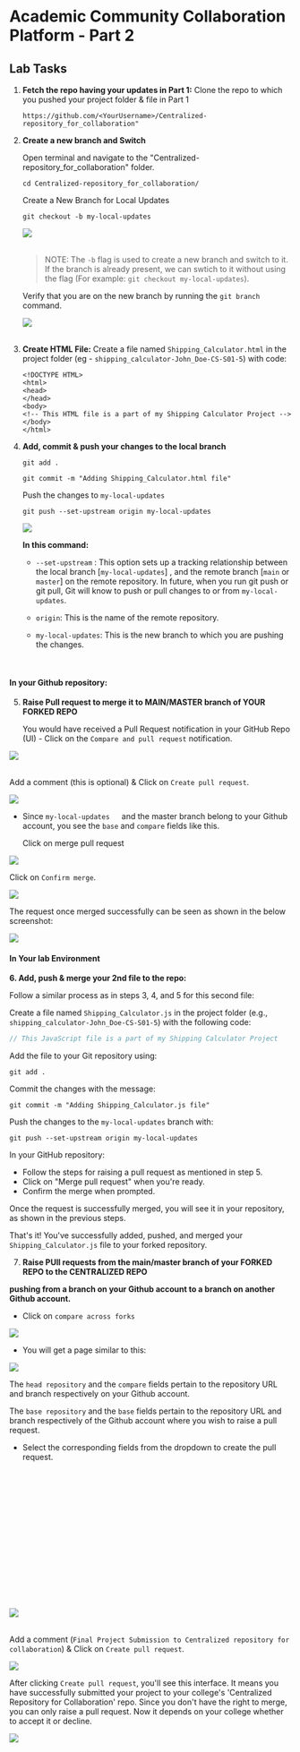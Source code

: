 # Academic Community Collaboration Platform - Part 2


## Lab Tasks

1. **Fetch the repo having your updates in Part 1:**
   Clone the repo to which you pushed your project folder & file in Part 1   
   ```
   https://github.com/<YourUsername>/Centralized-repository_for_collaboration"
   ```

2. **Create a new branch and Switch**

   Open terminal and navigate to the "Centralized-repository_for_collaboration" folder. 
   ```
   cd Centralized-repository_for_collaboration/
   ```

   Create a New Branch for Local Updates
   ```
   git checkout -b my-local-updates
   ```
   <img src="./images/new-branch-switch.png" /> <br> <br>

   > NOTE:  The `-b` flag  is used to create a new branch and switch to it. If the branch is already present, we can swtich to it without using the flag (For example: `git checkout my-local-updates`).

   Verify that you are on the new branch by running the `git branch` command.

   <img src="./images/new-branch-confirmation.png" /> <br> <br>


3. **Create HTML File:**
   Create a file named `Shipping_Calculator.html` in the project folder  (eg - `shipping_calculator-John_Doe-CS-S01-5`) with code:
   ```
   <!DOCTYPE HTML>
   <html>
   <head>
   </head>
   <body>
   <!-- This HTML file is a part of my Shipping Calculator Project -->
   </body>
   </html>
   ```


4. **Add, commit & push your changes to the local branch**

   ```
   git add .
   ```

   ```
   git commit -m "Adding Shipping_Calculator.html file"
   ```

   Push the changes to `my-local-updates`

   ```
   git push --set-upstream origin my-local-updates
   ```
   <img src="./images/pushed_to_branch-02.png" /> <br>

   **In this command:**

   - `--set-upstream` : This option sets up a tracking relationship between the local branch [`my-local-updates`] , and the remote branch [`main` or `master`] on the remote repository. In future, when you run git push or git pull, Git will know to push or pull changes to or from `my-local-updates`.

   - `origin`: This is the name of the remote repository.

   - `my-local-updates`: This is the new branch to which you are pushing the changes.

   <br>

#### In your Github repository:

5. **Raise Pull request to merge it to MAIN/MASTER branch of YOUR FORKED REPO**

   You would have received a Pull Request notification in your GitHub Repo (UI) - Click on the `Compare and pull request` notification.

<img src="./images/pull-req-notification.png" /> <br> <br>

   Add a comment (this is optional) & Click on `Create pull request`.

<img src="./images/create-pull-request.png" /> <br>

- Since `my-local-updates	`and the master branch  belong to your Github account, you see the `base` and `compare` fields like this.

   Click on merge pull request

<img src="./images/merge-pull-request.png" /> <br>

   Click on `Confirm merge`.

<img src="./images/confirm-merge-request.png" /> <br>

   The request once merged successfully can be seen as shown in the below screenshot:

<img src="./images/merge--successful.png" /> <br>


#### In Your lab Environment

**6. Add, push & merge your 2nd file to the repo:**

   Follow a similar process as in steps 3, 4, and 5 for this second file:

   Create a file named `Shipping_Calculator.js` in the project folder (e.g., `shipping_calculator-John_Doe-CS-S01-5`) with the following code:

   ```javascript
   // This JavaScript file is a part of my Shipping Calculator Project
   ```

   Add the file to your Git repository using:

   ```
   git add .
   ```

   Commit the changes with the message:

   ```
   git commit -m "Adding Shipping_Calculator.js file"
   ```

   Push the changes to the `my-local-updates` branch with:

   ```
   git push --set-upstream origin my-local-updates
   ```

   In your GitHub repository:

   - Follow the steps for raising a pull request as mentioned in step 5.
   - Click on "Merge pull request" when you're ready.
   - Confirm the merge when prompted.

Once the request is successfully merged, you will see it in your repository, as shown in the previous steps.

That's it! You've successfully added, pushed, and merged your `Shipping_Calculator.js` file to your forked repository.


7. **Raise PUll requests from the main/master branch of your FORKED REPO to the CENTRALIZED REPO**

<b> pushing from a branch on your Github account to a branch on another Github account. </b> 

-  Click on `compare across forks`

<img src="https://cf-courses-data.s3.us.cloud-object-storage.appdomain.cloud/IBM-CD0131EN-SkillsNetwork/labs/project/images/compare-across-forks-01.png" /> <br>

- You will get a page similar to this:

<img src="https://cf-courses-data.s3.us.cloud-object-storage.appdomain.cloud/IBM-CD0131EN-SkillsNetwork/labs/project/images/compare-across-forks-02.png" /> <br>

The `head repository` and the `compare` fields pertain to the repository URL and branch respectively on your Github account.

The `base repository` and the `base` fields pertain to the repository URL and branch respectively of the Github account where you wish to raise a pull request.

- Select the corresponding fields from the dropdown to create the pull request.






<br> <br><br> <br><br> <br>
========
   <img src="./images/raise-pull-req.png" /> <br> <br>

   Add a comment (`Final Project Submission to Centralized repository for collaboration`) & Click on `Create pull request`.

   <img src="./images/create-pull-request.png" /> <br>

   After clicking `Create pull request`, you'll see this interface. It means you have successfully submitted your project to your college's 'Centralized Repository for Collaboration' repo. Since you don't have the right to merge, you can only raise a pull request. Now it depends on your college whether to accept it or decline.

   <img src="./images/merge-pull-request.png" /> <br>


